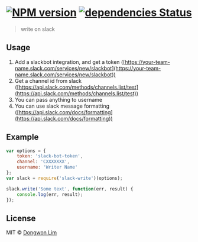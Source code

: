 # [![NPM version][npm-image]][npm-url] [![dependencies Status][daviddm-image]][daviddm-url]
> write on slack

## Usage
1. Add a slackbot integration, and get a token ([https://your-team-name.slack.com/services/new/slackbot](https://your-team-name.slack.com/services/new/slackbot))
2. Get a channel id from slack ([https://api.slack.com/methods/channels.list/test](https://api.slack.com/methods/channels.list/test))
3. You can pass anything to username
4. You can use slack message formatting ([https://api.slack.com/docs/formatting](https://api.slack.com/docs/formatting))

## Example
```javascript
var options = {
	token: 'slack-bot-token',
	channel: 'CXXXXXXX',
	username: 'Writer Name'
};
var slack = require('slack-write')(options);

slack.write('Some text', function(err, result) {
	console.log(err, result);
});
```


## License

MIT © [Dongwon Lim](idw111@gmail.com)

[npm-image]: https://img.shields.io/npm/v/slack-write.svg
[npm-url]: https://npmjs.org/package/slack-write
[daviddm-image]: https://david-dm.org/idw111/slack-write/status.svg
[daviddm-url]: https://david-dm.org/idw111/slack-write
